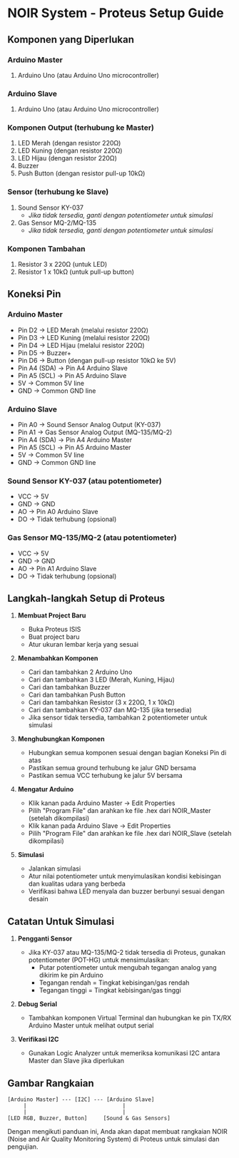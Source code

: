 # NOIR System - Proteus Setup Guide

## Komponen yang Diperlukan

### Arduino Master
1. Arduino Uno (atau Arduino Uno microcontroller)

### Arduino Slave
1. Arduino Uno (atau Arduino Uno microcontroller)

### Komponen Output (terhubung ke Master)
1. LED Merah (dengan resistor 220Ω)
2. LED Kuning (dengan resistor 220Ω)
3. LED Hijau (dengan resistor 220Ω)
4. Buzzer
5. Push Button (dengan resistor pull-up 10kΩ)

### Sensor (terhubung ke Slave)
1. Sound Sensor KY-037 
   - *Jika tidak tersedia, ganti dengan potentiometer untuk simulasi*
2. Gas Sensor MQ-2/MQ-135
   - *Jika tidak tersedia, ganti dengan potentiometer untuk simulasi*

### Komponen Tambahan
1. Resistor 3 x 220Ω (untuk LED)
2. Resistor 1 x 10kΩ (untuk pull-up button)

## Koneksi Pin

### Arduino Master
* Pin D2 -> LED Merah (melalui resistor 220Ω)
* Pin D3 -> LED Kuning (melalui resistor 220Ω)
* Pin D4 -> LED Hijau (melalui resistor 220Ω)
* Pin D5 -> Buzzer+
* Pin D6 -> Button (dengan pull-up resistor 10kΩ ke 5V)
* Pin A4 (SDA) -> Pin A4 Arduino Slave
* Pin A5 (SCL) -> Pin A5 Arduino Slave
* 5V -> Common 5V line
* GND -> Common GND line

### Arduino Slave
* Pin A0 -> Sound Sensor Analog Output (KY-037)
* Pin A1 -> Gas Sensor Analog Output (MQ-135/MQ-2)
* Pin A4 (SDA) -> Pin A4 Arduino Master
* Pin A5 (SCL) -> Pin A5 Arduino Master
* 5V -> Common 5V line
* GND -> Common GND line

### Sound Sensor KY-037 (atau potentiometer)
* VCC -> 5V
* GND -> GND
* AO -> Pin A0 Arduino Slave
* DO -> Tidak terhubung (opsional)

### Gas Sensor MQ-135/MQ-2 (atau potentiometer)
* VCC -> 5V
* GND -> GND
* AO -> Pin A1 Arduino Slave
* DO -> Tidak terhubung (opsional)

## Langkah-langkah Setup di Proteus

1. **Membuat Project Baru**
   * Buka Proteus ISIS
   * Buat project baru
   * Atur ukuran lembar kerja yang sesuai

2. **Menambahkan Komponen**
   * Cari dan tambahkan 2 Arduino Uno 
   * Cari dan tambahkan 3 LED (Merah, Kuning, Hijau)
   * Cari dan tambahkan Buzzer
   * Cari dan tambahkan Push Button
   * Cari dan tambahkan Resistor (3 x 220Ω, 1 x 10kΩ)
   * Cari dan tambahkan KY-037 dan MQ-135 (jika tersedia)
   * Jika sensor tidak tersedia, tambahkan 2 potentiometer untuk simulasi

3. **Menghubungkan Komponen**
   * Hubungkan semua komponen sesuai dengan bagian Koneksi Pin di atas
   * Pastikan semua ground terhubung ke jalur GND bersama
   * Pastikan semua VCC terhubung ke jalur 5V bersama

4. **Mengatur Arduino**
   * Klik kanan pada Arduino Master -> Edit Properties
   * Pilih "Program File" dan arahkan ke file .hex dari NOIR_Master (setelah dikompilasi)
   * Klik kanan pada Arduino Slave -> Edit Properties
   * Pilih "Program File" dan arahkan ke file .hex dari NOIR_Slave (setelah dikompilasi)

5. **Simulasi**
   * Jalankan simulasi
   * Atur nilai potentiometer untuk menyimulasikan kondisi kebisingan dan kualitas udara yang berbeda
   * Verifikasi bahwa LED menyala dan buzzer berbunyi sesuai dengan desain

## Catatan Untuk Simulasi

1. **Pengganti Sensor**
   * Jika KY-037 atau MQ-135/MQ-2 tidak tersedia di Proteus, gunakan potentiometer (POT-HG) untuk mensimulasikan:
     * Putar potentiometer untuk mengubah tegangan analog yang dikirim ke pin Arduino
     * Tegangan rendah = Tingkat kebisingan/gas rendah
     * Tegangan tinggi = Tingkat kebisingan/gas tinggi

2. **Debug Serial**
   * Tambahkan komponen Virtual Terminal dan hubungkan ke pin TX/RX Arduino Master untuk melihat output serial

3. **Verifikasi I2C**
   * Gunakan Logic Analyzer untuk memeriksa komunikasi I2C antara Master dan Slave jika diperlukan

## Gambar Rangkaian

```
[Arduino Master] --- [I2C] --- [Arduino Slave]
     |                              |
     |                              |
[LED RGB, Buzzer, Button]     [Sound & Gas Sensors]
```

Dengan mengikuti panduan ini, Anda akan dapat membuat rangkaian NOIR (Noise and Air Quality Monitoring System) di Proteus untuk simulasi dan pengujian.
